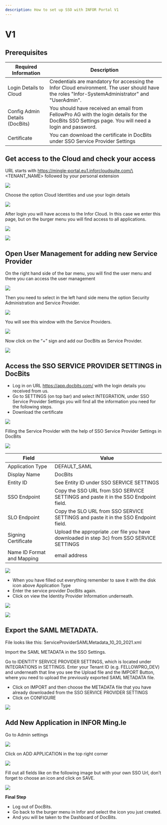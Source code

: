 ```yaml
---
description: How to set up SSO with INFOR Portal V1
---
```


# V1

## Prerequisites

| Required Information           | Description                                                                                                                                       |
| ------------------------------ | ------------------------------------------------------------------------------------------------------------------------------------------------- |
| Login Details to Cloud         | Credentials are mandatory for accessing the Infor Cloud environment. The user should have the roles "Infor-SystemAdministrator" and "UserAdmin".  |
| Config Admin Details (DocBits) | You should have received an email from FellowPro AG with the login details for the DocBits SSO Settings page. You will need a login and password. |
| Certificate                    | You can download the certificate in DocBits under SSO Service Provider Settings                                                                   |

## Get access to the Cloud and check your access

URL starts with https://mingle-portal.eu1.inforcloudsuite.com/\<TENANT\_NAME> followed by your personal extension

![](https://lh7-us.googleusercontent.com/bLBEM2KCtSiztzy3htdtA8hpnR9J616ecGXPVYZIn-r\_m1tHkLeC8SJZJobl8Hu-Xju4WR7BanVq6NClf9hvbp5qXpjLVHaO9thfmE6-2ITJrlIZzv6OyG93KVhmOsdt6xiEoNrfJO8PwUFRDBblMT4)

Choose the option Cloud Identities and use your login details

![](https://lh7-us.googleusercontent.com/aF9VyjY-cuTx5NZ9GdnyOQjZmegW9Hp5r7-8AY8SJb1Lj-\_saFTwju49KKqltxXt3ZevQ1Yr47MRQA0UdXkXeb2TnactKpxC5YV3eqkyZiYJVx-cVkolYfwuJElPEgiYMrRQSeSb5fALoUQehxQUh\_0)

After login you will have access to the Infor Cloud. In this case we enter this page, but on the burger menu you will find access to all applications.

![](https://lh7-us.googleusercontent.com/rUfjNI7DIYDw\_sm-KWcGaU\_xGWRZesRkyoYB\_00gOe6OUVAeFXL4UvlKWdtuz771fElXi4fC9NWahRQVLGAxAL6alR5K8edHcOdpdxu-PPfGO7O9exx61NyL4KTqNrt2AofIcnkbWyjf2EGeytPKTdA)

![](https://lh7-us.googleusercontent.com/low1Mq1NxL-Fzo72m-Wy8RPaooMuuQHBdA7rMFVcl7Ps\_G284L2Ze-BjEGy2bM7gcbeWBNeMm6yU8taNCUXgSzb9OcRWRFhQACzsg90XxmxhIfXanKz\_y8tqB4qv8I3W6HIj7SB84NzqK0IJ6UAcYbs)

## Open User Management for adding new Service Provider

On the right hand side of the bar menu, you will find the user menu and there you can access the user management

![](https://lh7-us.googleusercontent.com/4SvG9pBCyZxBc-kUzwGarIdJkL4S-3bbFnxdfEQoAczOY7abTN72-MYDZ7TtIMqpvAkgsrpM\_Fz2sud5M84r8PrAXkEZHJuhIAAHCCpxqKwkmmfFVnCxiU-iLLBeAlEANp05j\_3kznyOGYqOgs1e1fo)

Then you need to select in the left hand side menu the option Security Administration and Service Provider.

![](https://lh7-us.googleusercontent.com/F2dwiMbEqSF8XkZz5JvuOOOjs6MoxIqUAyj3gU6QasaGEUPuPiR\_ANQuJ6wrZjnl1LWNRh2aBBvLvXNp85yfpTjnJP6cLbNoEfcjTbbDyrGfEciYu39jXwcBral6Q70IKkIvzANbJN1WjIonpDzPZQ0)

You will see this window with the Service Providers.

![](https://lh7-us.googleusercontent.com/BBANp\_qDLF8qBKXErAc65893Ya954hqNzg2U8xK-oZCXiSqr\_pboGzuLLW7cCeDjjpCzJn1Zkzc5B4IAI-NOCA\_E5EVW47AWixVGRDUkJ4NGuqAAXYM2UDmIWgi2DggfPkE2CaX0Da7CPGBNrDbe9Yo)

Now click on the “+” sign and add our DocBits as Service Provider.&#x20;

![](https://lh7-us.googleusercontent.com/Ksq7zDLEy0AZ3CfobBG8ua2QXsec10nJ3UAed-LXsziZs4VVzxdydmWzP4lBgIOkfQmiCSQo4Q-773wRbsGLyvk2UG4Mj34HeyiSyRAAET7Ojr8mJFZENfAszSViM-QPpcC3AIEFOQuKWYfN0-jOsHY)

## Access the SSO SERVICE PROVIDER SETTINGS in DocBits

* Log in on URL https://app.docbits.com/ with the login details you received from us.
* Go to SETTINGS (on top bar) and select INTEGRATION, under SSO Service Provider Settings you will find all the information you need for the following steps.
* Download the certificate

![](https://lh7-us.googleusercontent.com/R9VSArrCuGWySeSTYBCLHXybVdvbx37TiviLKFvgNZVfaGXITpxoNkIY4JUMuaROZ1f9BYmqfhhq5YYdRbIz5aJaLGAt7oOxZ5m47MAzgUacP-STjdEHzcy1zjgq22YUh4UrqiTrzC969upxt1qDFxs)

Filling the Service Provider with the help of SSO Service Provider Settings in DocBits&#x20;

![](https://lh7-us.googleusercontent.com/ATCza1efYWKWr7MfDZfa3WbK1r88L9U91fKs319lTh\_QZxyJEp5WLjjCuOqwqnA6Li-h3\_KmRzaxVujbhqTn4Xq6eHAaeAt3K5Whg4KuLPlgTHAuCU02YXaOqhPNBAWSERRwCCmuXQDknoTPosNlDgA)

| Field                      | Value                                                                                      |
| -------------------------- | ------------------------------------------------------------------------------------------ |
| Application Type           | DEFAULT\_SAML                                                                              |
| Display Name               | DocBits                                                                                    |
| Entity ID                  | See Entity ID under SSO SERVICE SETTINGS                                                   |
| SSO Endpoint               | Copy the SSO URL from SSO SERVICE SETTINGS and paste it in the SSO Endpoint field.         |
| SLO Endpoint               | Copy the SLO URL from SSO SERVICE SETTINGS and paste it in the SSO Endpoint field.         |
| Signing Certificate        | Upload the appropriate .cer file you have downloaded in step 3c) from SSO SERVICE SETTINGS |
| Name ID Format and Mapping | email address                                                                              |

![](https://lh7-us.googleusercontent.com/YfEUu3X34cjKrPKTLybMvRn-6rKS5aSWGoJLria08yYFZYyidnnVQKRJgzVgudPVPk8k9xWwUpzQyGi2peHFxY8UsQvXV-2twH9G-8IiFSRfoCk5eQUnoplNrttNYNYKUDjs7ckFw0BVYpzGz26Htxs)

* When you have filled out everything remember to save it with the disk icon above Application Type
* Enter the service provider DocBits again.
* Click on view the Identity Provider Information underneath.

![](https://lh7-us.googleusercontent.com/ajA6zmOcJCNOHJM\_2fUMaObnOGzTLmjUHhOm5QfR7inIfhavc0YywcyUHalVY22ay5rG\_JtcTbUVUX7ZIn7GOPecylljFLdhrQg-JzOZ3Vcav8FM0ZdjT82otfdNYMFyPT3W3ZZuXpKJ1gUcvyx70jU)

![](https://lh7-us.googleusercontent.com/7VPP4izI8E5idcQOA3zRhCOCB5L9uZuylVcMhToiHUI3qk\_fCE4n30D-ccYO3OAvAjIrrhJ-AApNMJ7tQO3DmtP3TS5n5r15YUgf\_FzBCdL77a\_wcAIE0zS2VjKLPB2iPaxOokPHk9G5NW86MV6sZUI)

## Export the SAML METADATA.

File looks like this: ServiceProviderSAMLMetadata\_10\_20\_2021.xml

Import the SAML METADATA in the SSO Settings.

Go to IDENTITY SERVICE PROVIDER SETTINGS, which is located under INTEGRATIONS in SETTINGS. Enter your Tenant ID (e.g. FELLOWPRO\_DEV) and underneath that line you see the Upload file and the IMPORT Button, where you need to upload the previously exported SAML METADATA file.

* Click on IMPORT and then choose the METADATA file that you have already downloaded from the SSO SERVICE PROVIDER SETTINGS
* Click on CONFIGURE

![](https://lh7-us.googleusercontent.com/7-v\_YNgl\_29WrK2lE62nEfIRQ3R5KVmOL\_PeR8\_ZxS8LNxHSVpHuKcNwDAmaSGTNepi0Izg64T3l3FY6XUSMZCVB-kyV3cbf0DtI-9GnspkrSibmRW3Dx2ESxZeyrkseRYRKdnmUn-GR4fmh8gUx\_Rg)

## Add New Application in INFOR Ming.le

Go to Admin settings

![](https://lh7-us.googleusercontent.com/D5shQ6CN5YAbGM\_0Gr6Hf7-nOlAkTXMyOSr1DntZv8NMSg-mxT5ckp2uIxpHkt4WRQGwCcpIBip9D4Q7\_Z590oRQOlg36lu9Y\_gq0VxHojNu8ma\_3tvtYzrBlZVJJdrXPoib9cvizawCBxGaQlvZ4x8)

Click on ADD APPLICATION in the top right corner

![](https://lh7-us.googleusercontent.com/l1JjP7c7Y9Echd\_xx9gEoG7zD-U9wLv-0DNpHtdycXco--1urpcmObRhW4mYngaS8U0OcSv3vA\_wSvg3diSMmsC50BcSTbcMD47hsS7q3QwssdS7cY8rpNQHF7v\_20\_tBpZRuUhTLZ5bY6QnD53T0Lw)

Fill out all fields like on the following image but with your own SSO Url, don’t forget to choose an icon and click on SAVE.

![](https://lh7-us.googleusercontent.com/\_ToZv0\_KzrnCJtTprJU7FJirxGC9Vn7c632BaLbIQH8aSJCAeOaw6XxpJ3nzUKs4yI4MtEX5QxuLwf\_ywjiAP\_cEdVEV8fIueOGh10A46pBIEnK5cDu4PS-q2La8tbqOWQb3nkKPyfgfEYxRDlWf7bI)

**Final Step**

* Log out of DocBits.
* Go back to the burger menu in Infor and select the icon you just created.
* And you will be taken to the Dashboard of DocBits.

